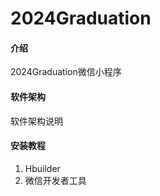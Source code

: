 # 2024Graduation

#### 介绍
2024Graduation微信小程序


#### 软件架构
软件架构说明


#### 安装教程

1.  Hbuilder
2.  微信开发者工具


